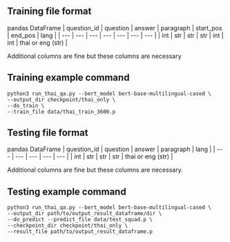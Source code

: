 ## Training file format
pandas DataFrame
| question_id | question | answer | paragraph | start_pos | end_pos | lang |
| --- | --- | --- | --- | --- | --- | --- |
| int | str | str | str | int | int | thai or eng (str) |

Additional columns are fine but these columns are necessary

## Training example command

```
python3 run_thai_qa.py --bert_model bert-base-multilingual-cased \
--output_dir checkpoint/thai_only \
--do_train \
--train_file data/thai_train_3600.p
```

## Testing file format

pandas DataFrame
| question_id | question | answer | paragraph | lang |
| --- | --- | --- | --- | --- |
| int | str | str | str | thai or eng (str) |

Additional columns are fine but these columns are necessary.

## Testing example command

```
python3 run_thai_qa.py --bert_model bert-base-multilingual-cased \
--output_dir path/to/output_result_dataframe/dir \
--do_predict --predict_file data/test_squad.p \
--checkpoint_dir checkpoint/thai_only \
--result_file path/to/output_result_dataframe.p
```
